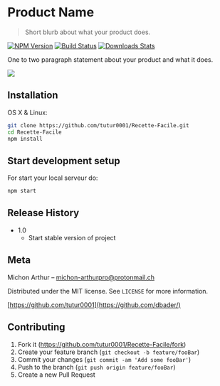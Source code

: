 # Product Name
> Short blurb about what your product does.

[![NPM Version][npm-image]][npm-url]
[![Build Status][travis-image]][travis-url]
[![Downloads Stats][npm-downloads]][npm-url]

One to two paragraph statement about your product and what it does.

![](header.png)

## Installation

OS X & Linux:

```sh
git clone https://github.com/tutur0001/Recette-Facile.git
cd Recette-Facile
npm install 
```




## Start development setup

For start your local serveur do:

```sh
npm start
```

## Release History

* 1.0
    * Start stable version of project


## Meta

Michon Arthur – michon-arthurpro@protonmail.ch

Distributed under the MIT license. See ``LICENSE`` for more information.

[https://github.com/tutur0001](https://github.com/dbader/)

## Contributing

1. Fork it (<https://github.com/tutur0001/Recette-Facile/fork>)
2. Create your feature branch (`git checkout -b feature/fooBar`)
3. Commit your changes (`git commit -am 'Add some fooBar'`)
4. Push to the branch (`git push origin feature/fooBar`)
5. Create a new Pull Request

<!-- Markdown link & img dfn's -->
[npm-image]: https://img.shields.io/npm/v/datadog-metrics.svg?style=flat-square
[npm-url]: https://www.npmjs.com/package/npm
[npm-downloads]: https://img.shields.io/npm/dm/datadog-metrics.svg?style=flat-square
[travis-image]: https://img.shields.io/travis/dbader/node-datadog-metrics/master.svg?style=flat-square
[travis-url]: https://travis-ci.org/dbader/node-datadog-metrics
[wiki]: https://github.com/yourname/yourproject/wiki
<!--stackedit_data:
eyJoaXN0b3J5IjpbNjY3NTcwNDEzLDE1MzY3Mjc5NDAsMTI0Nz
YwNjI2MiwtMjA4ODc0NjYxMiwtMzMyNDU1MzYzXX0=
-->